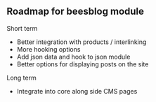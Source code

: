 ## Roadmap for beesblog module

Short term

* Better integration with products / interlinking
* More hooking options
* Add json data and hook to json module
* Better options for displaying posts on the site

Long term

* Integrate into core along side CMS pages